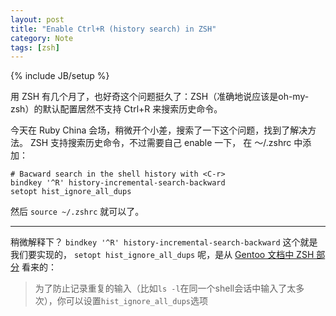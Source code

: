 ```yaml
---
layout: post
title: "Enable Ctrl+R (history search) in ZSH"
category: Note
tags: [zsh]
---
```

{% include JB/setup %}

用 ZSH 有几个月了，也好奇这个问题挺久了：ZSH（准确地说应该是oh-my-zsh）的默认配置居然不支持 Ctrl+R 来搜索历史命令。

今天在 Ruby China 会场，稍微开个小差，搜索了一下这个问题，找到了解决方法。 ZSH 支持搜索历史命令，不过需要自己 enable 一下， 在 ～/.zshrc 中添加：

    # Bacward search in the shell history with <C-r>
    bindkey '^R' history-incremental-search-backward
    setopt hist_ignore_all_dups

然后 `source ~/.zshrc` 就可以了。

----
稍微解释下？
`bindkey '^R' history-incremental-search-backward` 这个就是我们要实现的，
`setopt hist_ignore_all_dups` 呢，是从 [Gentoo 文档中 ZSH 部分](http://www.gentoo.org/doc/zh_cn/zsh.xml) 看来的：

> 为了防止记录重复的输入（比如`ls -l`在同一个shell会话中输入了太多次），你可以设置`hist_ignore_all_dups`选项